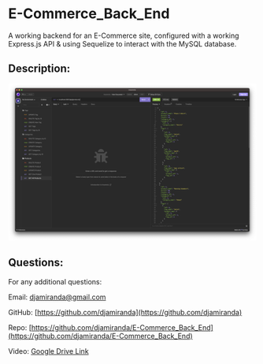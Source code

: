 # E-Commerce_Back_End
  
  A working backend for an E-Commerce site, configured with a working Express.js API & using Sequelize to interact with the MySQL database.
  
  ## Description:
  

  ![screenshot.png from assets/images should be here](./assets/images/screenshot.png)
  
  ## Questions:
  
  For any additional questions:
  
  Email:
  djamiranda@gmail.com
  
  GitHub:
  [https://github.com/djamiranda](https://github.com/djamiranda)
  
  Repo:
  [https://github.com/djamiranda/E-Commerce_Back_End](https://github.com/djamiranda/E-Commerce_Back_End)

  Video:
  [Google Drive Link](https://drive.google.com/file/d/1V6RZWm-LEFvCON6CANYUCjPaQfAWFcXa/view?usp=sharing)

   
  